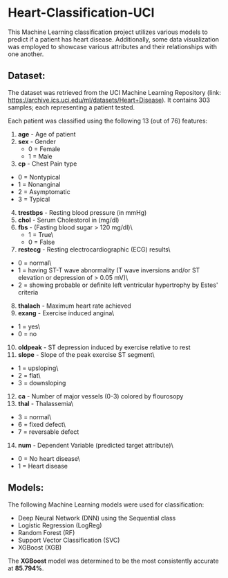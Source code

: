 # Heart-Classification-UCI

This Machine Learning classification project utilizes various models to predict if a patient has heart disease. Additionally, some data visualization was employed to showcase various attributes and their relationships with one another.

## Dataset:

The dataset was retrieved from the UCI Machine Learning Repository (link: https://archive.ics.uci.edu/ml/datasets/Heart+Disease). It contains 303 samples; each representing a patient tested. 

Each patient was classified using the following 13 (out of 76) features:

1. **age** - Age of patient
2. **sex** - Gender
    - 0 = Female
    - 1 = Male
3. **cp** - Chest Pain type
  - 0 = Nontypical
  - 1 = Nonanginal
  - 2 = Asymptomatic
  - 3 = Typical
4. **trestbps** - Resting blood pressure (in mmHg)
5. **chol** - Serum Cholestorol in (mg/dl)
6. **fbs** - (Fasting blood sugar > 120 mg/dl)\
   - 1 = True\
   - 0 = False
7. **restecg** - Resting electrocardiographic (ECG) results\
  - 0 = normal\
  - 1 = having ST-T wave abnormality (T wave inversions and/or ST elevation or depression of > 0.05 mV)\
  - 2 = showing probable or definite left ventricular hypertrophy by Estes' criteria
8. **thalach** - Maximum heart rate achieved
9. **exang** - Exercise induced angina\
  - 1 = yes\
  - 0 = no
10. **oldpeak** - ST depression induced by exercise relative to rest
11. **slope** - Slope of the peak exercise ST segment\
  - 1 = upsloping\
  - 2 = flat\
  - 3 = downsloping
12. **ca** - Number of major vessels (0-3) colored by flourosopy
13. **thal** - Thalassemia\
  - 3 = normal\
  - 6 = fixed defect\
  - 7 = reversable defect
14. **num** - Dependent Variable (predicted target attribute)\
  - 0 = No heart disease\
  - 1 = Heart disease

## Models:

The following Machine Learning models were used for classification:

- Deep Neural Network (DNN) using the Sequential class
- Logistic Regression (LogReg)
- Random Forest (RF)
- Support Vector Classification (SVC)
- XGBoost (XGB)

The **XGBoost** model was determined to be the most consistently accurate at **85.794%**.

